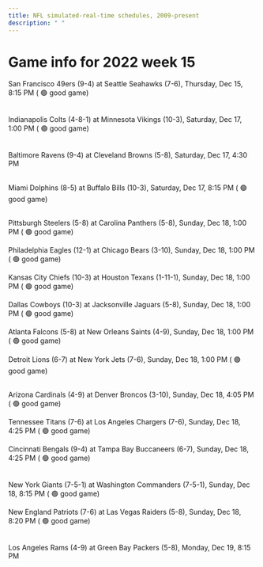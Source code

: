 ```yaml
---
title: NFL simulated-real-time schedules, 2009-present
description: " "
---
```


# Game info for 2022 week 15

San Francisco 49ers (9-4) at Seattle Seahawks (7-6), Thursday, Dec 15, 8:15 PM (	:green_circle: good game)

<br/>Indianapolis Colts (4-8-1) at Minnesota Vikings (10-3), Saturday, Dec 17, 1:00 PM (	:green_circle: good game)

<br/>Baltimore Ravens (9-4) at Cleveland Browns (5-8), Saturday, Dec 17, 4:30 PM

<br/>Miami Dolphins (8-5) at Buffalo Bills (10-3), Saturday, Dec 17, 8:15 PM (	:green_circle: good game)

<br/>Pittsburgh Steelers (5-8) at Carolina Panthers (5-8), Sunday, Dec 18, 1:00 PM (	:green_circle: good game)

Philadelphia Eagles (12-1) at Chicago Bears (3-10), Sunday, Dec 18, 1:00 PM (	:green_circle: good game)

Kansas City Chiefs (10-3) at Houston Texans (1-11-1), Sunday, Dec 18, 1:00 PM (	:green_circle: good game)

Dallas Cowboys (10-3) at Jacksonville Jaguars (5-8), Sunday, Dec 18, 1:00 PM (	:green_circle: good game)

Atlanta Falcons (5-8) at New Orleans Saints (4-9), Sunday, Dec 18, 1:00 PM (	:green_circle: good game)

Detroit Lions (6-7) at New York Jets (7-6), Sunday, Dec 18, 1:00 PM (	:green_circle: good game)

<br/>Arizona Cardinals (4-9) at Denver Broncos (3-10), Sunday, Dec 18, 4:05 PM (	:green_circle: good game)

Tennessee Titans (7-6) at Los Angeles Chargers (7-6), Sunday, Dec 18, 4:25 PM (	:green_circle: good game)

Cincinnati Bengals (9-4) at Tampa Bay Buccaneers (6-7), Sunday, Dec 18, 4:25 PM (	:green_circle: good game)

<br/>New York Giants (7-5-1) at Washington Commanders (7-5-1), Sunday, Dec 18, 8:15 PM (	:green_circle: good game)

New England Patriots (7-6) at Las Vegas Raiders (5-8), Sunday, Dec 18, 8:20 PM (	:green_circle: good game)

<br/>Los Angeles Rams (4-9) at Green Bay Packers (5-8), Monday, Dec 19, 8:15 PM

